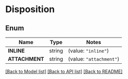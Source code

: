 # Disposition

## Enum

Name | Type | Notes
------------ | ------------- | -------------
**INLINE** | string | (value: `"inline"`)
**ATTACHMENT** | string | (value: `"attachment"`)


[[Back to Model list]](../README.md#documentation-for-models) [[Back to API list]](../README.md#documentation-for-api-endpoints) [[Back to README]](../README.md)


